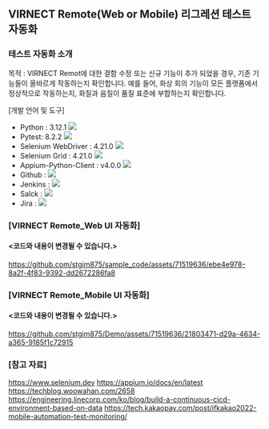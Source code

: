 ## VIRNECT Remote(Web or Mobile) 리그레션 테스트 자동화

### 테스트 자동화 소개 
목적 : VIRNECT Remot에 대한 결함 수정 또는 신규 기능이 추가 되었을 경우, 기존 기능들이 올바르게 작동하는지 확인합니다. 예를 들어, 화상 회의 기능이 모든 플랫폼에서 정상적으로 작동하는지, 화질과 음질이 품질 표준에 부합하는지 확인합니다.

[개발 언어 및 도구]
- Python : 3.12.1  <img src="https://img.shields.io/badge/Python-3776AB?style=flat-square&logo=Python&logoColor=white"/>
- Pytest: 8.2.2 <img src="https://img.shields.io/badge/Pytest-0A9EDC?style=for-the-badge&logo=Pytest&logoColor=white">
- Selenium WebDriver  : 4.21.0  <img src="https://img.shields.io/badge/Selenium-43B02A?style=flat-square&logo=Selenium&logoColor=white"/>
- Selenium Grid : 4.21.0 <img src="https://img.shields.io/badge/Selenium-43B02A?style=flat-square&logo=Selenium&logoColor=white"/>
- Appium-Python-Client : v4.0.0 <img src="https://img.shields.io/badge/Appium-EE376D?style=for-the-badge&logo=Appium&logoColor=white">
- Github : <img src="https://img.shields.io/badge/GitHub-181717?style=for-the-badge&logo=GitHub&logoColor=white">
- Jenkins : <img src="https://img.shields.io/badge/Jenkins-D24939?style=for-the-badge&logo=Jenkins&logoColor=white">
- Salck : <img src="https://img.shields.io/badge/Slack-4A154B?style=flat-square&logo=Slack&logoColor=white"/>
- Jira : <img src="https://img.shields.io/badge/Jira-0052CC?style=flat-square&logo=Jira&logoColor=white"/>

### [VIRNECT Remote_Web UI 자동화]
#### <코드와 내용이 변경될 수 있습니다.>

https://github.com/stgim875/sample_code/assets/71519636/ebe4e978-8a2f-4f83-9392-dd2672286fa8

### [VIRNECT Remote_Mobile UI 자동화]
#### <코드와 내용이 변경될 수 있습니다.>

https://github.com/stgim875/Demo/assets/71519636/21803471-d29a-4634-a365-9185f1c72915

### [참고 자료]

https://www.selenium.dev 
https://appium.io/docs/en/latest 
https://techblog.woowahan.com/2658 
https://engineering.linecorp.com/ko/blog/build-a-continuous-cicd-environment-based-on-data
https://tech.kakaopay.com/post/ifkakao2022-mobile-automation-test-monitoring/
